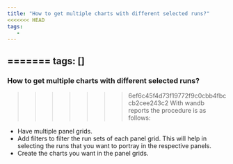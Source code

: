 ```yaml
---
title: "How to get multiple charts with different selected runs?"
<<<<<<< HEAD
tags:
   - 
---
```


=======
tags: []
---

### How to get multiple charts with different selected runs?
>>>>>>> 6ef6c45f4d73f19772f9c0cbb4fbccb2cee243c2
With wandb reports the procedure is as follows:

* Have multiple panel grids.
* Add filters to filter the run sets of each panel grid. This will help in selecting the runs that you want to portray in the respective panels.
* Create the charts you want in the panel grids.